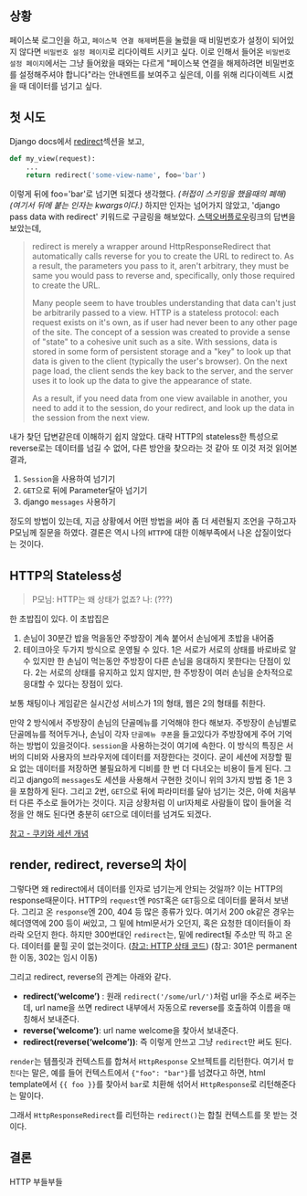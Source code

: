 ## 상황
페이스북 로그인을 하고, `페이스북 연결 해제`버튼을 눌렀을 때 비밀번호가 설정이 되어있지 않다면 `비밀번호 설정 페이지`로 리다이렉트 시키고 싶다.
이로 인해서 들어온 `비밀번호 설정 페이지`에서는 그냥 들어왔을 때와는 다르게 "페이스북 연결을 해제하려면 비밀번호를 설정해주셔야 합니다"라는 안내멘트를 보여주고 싶은데, 이를 위해 리다이렉트 시켰을 때 데이터를 넘기고 싶다.

## 첫 시도
Django docs에서 [redirect](https://docs.djangoproject.com/en/1.9/topics/http/shortcuts/#examples)섹션을 보고,
```python
def my_view(request):
    ...
    return redirect('some-view-name', foo='bar')
```
이렇게 뒤에 foo='bar'로 넘기면 되겠다 생각했다. *(허접이 스키밍을 했을때의 폐해)* *(여기서 뒤에 붙는 인자는 kwargs이다.)*
하지만 인자는 넘어가지 않았고, 'django pass data with redirect' 키워드로 구글링을 해보았다.
[스택오버플로우](http://stackoverflow.com/questions/9488874/django-redirect-with-parameters)링크의 답변을 보았는데, 

>redirect is merely a wrapper around HttpResponseRedirect that automatically calls reverse for you to create the URL to redirect to. As a result, the parameters you pass to it, aren't arbitrary, they must be same you would pass to reverse and, specifically, only those required to create the URL.
>
>Many people seem to have troubles understanding that data can't just be arbitrarily passed to a view. HTTP is a stateless protocol: each request exists on it's own, as if user had never been to any other page of the site. The concept of a session was created to provide a sense of "state" to a cohesive unit such as a site. With sessions, data is stored in some form of persistent storage and a "key" to look up that data is given to the client (typically the user's browser). On the next page load, the client sends the key back to the server, and the server uses it to look up the data to give the appearance of state.
>
>As a result, if you need data from one view available in another, you need to add it to the session, do your redirect, and look up the data in the session from the next view.

내가 찾던 답변같은데 이해하기 쉽지 않았다. 
대략 HTTP의 stateless한 특성으로 reverse로는 데이터를 넘길 수 없어, 다른 방안을 찾으라는 것 같아 또 이것 저것 읽어본 결과,
1. `Session`을 사용하여 넘기기
2. `GET`으로 뒤에 Parameter달아 넘기기
3. django `messages` 사용하기

정도의 방법이 있는데, 지금 상황에서 어떤 방법을 써야 좀 더 세련될지 조언을 구하고자 P모님께 질문을 하였다. 결론은 역시 나의 `HTTP`에 대한 이해부족에서 나온 삽질이었다는 것이다.

## HTTP의 Stateless성
> P모님: HTTP는 왜 상태가 없죠?
> 나: (???)

한 초밥집이 있다. 이 초밥집은
1. 손님이 30분간 밥을 먹을동안 주방장이 계속 붙어서 손님에게 초밥을 내어줌
2. 테이크아웃
두가지 방식으로 운영될 수 있다.
1은 서로가 서로의 상태를 바로바로 알 수 있지만 한 손님이 먹는동안 주방장이 다른 손님을 응대하지 못한다는 단점이 있다.
2는 서로의 상태를 유지하고 있지 않지만, 한 주방장이 여러 손님을 순차적으로 응대할 수 있다는 장점이 있다.

보통 채팅이나 게임같은 실시간성 서비스가 1의 형태, 웹은 2의 형태를 취한다.

만약 2 방식에서 주방장이 손님의 단골메뉴를 기억해야 한다 해보자.
주방장이 손님별로 단골메뉴를 적어두거나, 손님이 각자 `단골메뉴 쿠폰`을 들고있다가 주방장에게 주어 기억하는 방법이 있을것이다. `session`을 사용하는것이 여기에 속한다. 이 방식의 특징은 서버의 디비와 사용자의 브라우저에 데이터를 저장한다는 것이다. 굳이 세션에 저장할 필요 없는 데이터를 저장하면 불필요하게 디비를 한 번 더 다녀오는 비용이 들게 된다. 그리고 django의 `messages`도 세션을 사용해서 구현한 것이니 위의 3가지 방법 중 1은 3을 포함하게 된다.
그리고 2번, `GET`으로 뒤에 파라미터를 달아 넘기는 것은, 아예 처음부터 다른 주소로 들어가는 것이다. 지금 상황처럼 이 url자체로 사람들이 많이 들어올 걱정을 안 해도 된다면 충분히 `GET`으로 데이터를 넘겨도 되겠다.

[참고 - 쿠키와 세션 개념](http://hoonihoon.tistory.com/entry/%EC%BF%A0%ED%82%A4Cookie-%EC%99%80-%EC%84%B8%EC%85%98Session-%EA%B0%9C%EB%85%90)

## render, redirect, reverse의 차이
그렇다면 왜 redirect에서 데이터를 인자로 넘기는게 안되는 것일까? 이는 HTTP의 response때문이다.
HTTP의 `request`엔 `POST`혹은 `GET`등으로 데이터를 뭍혀서 보낸다.
그리고 온 `response`엔 200, 404 등 많은 종류가 있다. 여기서 200 ok같은 경우는 헤더영역에 200 등이 써있고, 그 밑에 html문서가 오던지, 혹은 요청한 데이터들이 좌라락 오던지 한다. 하지만 300번대인 `redirect`는, 밑에 redirect될 주소만 띡 하고 온다. 데이터를 뭍힐 곳이 없는것이다. ([참고: HTTP 상태 코드](https://ko.wikipedia.org/wiki/HTTP_%EC%83%81%ED%83%9C_%EC%BD%94%EB%93%9C))
(참고: 301은 permanent한 이동, 302는 임시 이동)

그리고 redirect, reverse의 관계는 아래와 같다.

- **redirect(‘welcome’)** : 원래 `redirect('/some/url/')`처럼 url을 주소로 써주는데, url name을 쓰면 redirect 내부에서 자동으로 reverse를 호출하여 이름을 매칭해서 보내준다.
- **reverse(‘welcome’)**: url name welcome을 찾아서 보내준다.
- **redirect(reverse(‘welcome’))**: 즉 이렇게 안쓰고 그냥 `redirect`만 써도 된다.

`render`는 템플릿과 컨텍스트를 합쳐서 `HttpResponse` 오브젝트를 리턴한다. 여기서 `합친다`는 말은, 예를 들어 컨텍스트에서 `{"foo": "bar"}`를 넘겼다고 하면, html template에서 `{{ foo }}`를 찾아서 `bar`로 치환해 섞어서 `HttpResponse`로 리턴해준다는 말이다.

그래서 `HttpResponseRedirect`를 리턴하는 `redirect()`는 합칠 컨텍스트를 못 받는 것이다.

## 결론
HTTP 부들부들
